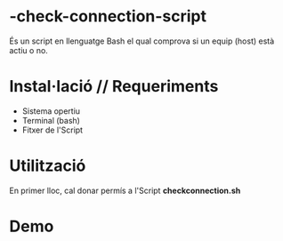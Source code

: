# -check-connection-script

És un script en llenguatge Bash el qual comprova si un equip (host) està actiu o no.

# Instal·lació // Requeriments 

* Sistema opertiu
* Terminal (bash)
* Fitxer de l'Script

# Utilització
En primer lloc, cal donar permís a l'Script **checkconnection.sh**
# Demo
